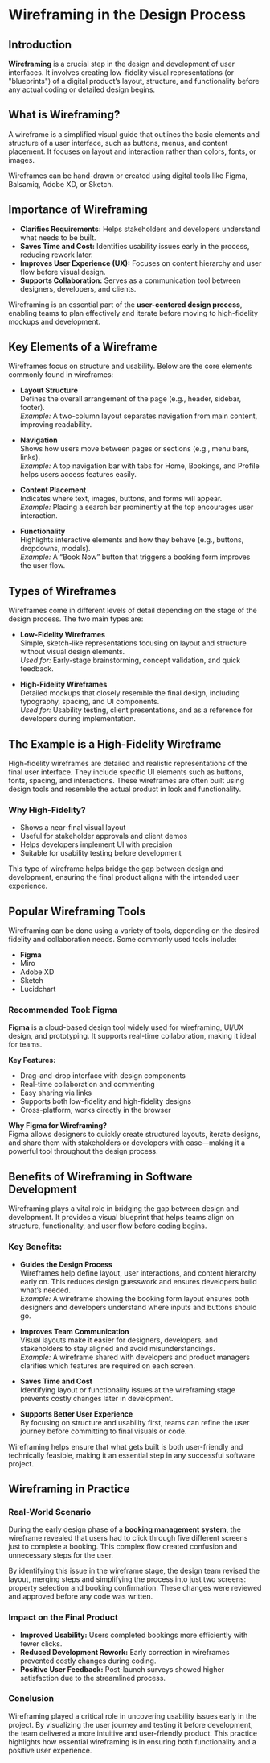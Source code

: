 # Wireframing in the Design Process

## Introduction

**Wireframing** is a crucial step in the design and development of user interfaces. It involves creating low-fidelity visual representations (or "blueprints") of a digital product’s layout, structure, and functionality before any actual coding or detailed design begins.

## What is Wireframing?

A wireframe is a simplified visual guide that outlines the basic elements and structure of a user interface, such as buttons, menus, and content placement. It focuses on layout and interaction rather than colors, fonts, or images.

Wireframes can be hand-drawn or created using digital tools like Figma, Balsamiq, Adobe XD, or Sketch.

## Importance of Wireframing

- **Clarifies Requirements:** Helps stakeholders and developers understand what needs to be built.
- **Saves Time and Cost:** Identifies usability issues early in the process, reducing rework later.
- **Improves User Experience (UX):** Focuses on content hierarchy and user flow before visual design.
- **Supports Collaboration:** Serves as a communication tool between designers, developers, and clients.

Wireframing is an essential part of the **user-centered design process**, enabling teams to plan effectively and iterate before moving to high-fidelity mockups and development.

## Key Elements of a Wireframe

Wireframes focus on structure and usability. Below are the core elements commonly found in wireframes:

- **Layout Structure**  
  Defines the overall arrangement of the page (e.g., header, sidebar, footer).  
  *Example:* A two-column layout separates navigation from main content, improving readability.

- **Navigation**  
  Shows how users move between pages or sections (e.g., menu bars, links).  
  *Example:* A top navigation bar with tabs for Home, Bookings, and Profile helps users access features easily.

- **Content Placement**  
  Indicates where text, images, buttons, and forms will appear.  
  *Example:* Placing a search bar prominently at the top encourages user interaction.

- **Functionality**  
  Highlights interactive elements and how they behave (e.g., buttons, dropdowns, modals).  
  *Example:* A “Book Now” button that triggers a booking form improves the user flow.

## Types of Wireframes

Wireframes come in different levels of detail depending on the stage of the design process. The two main types are:

- **Low-Fidelity Wireframes**  
  Simple, sketch-like representations focusing on layout and structure without visual design elements.  
  *Used for:* Early-stage brainstorming, concept validation, and quick feedback.

- **High-Fidelity Wireframes**  
  Detailed mockups that closely resemble the final design, including typography, spacing, and UI components.  
  *Used for:* Usability testing, client presentations, and as a reference for developers during implementation.

## The Example is a High-Fidelity Wireframe

High-fidelity wireframes are detailed and realistic representations of the final user interface. They include specific UI elements such as buttons, fonts, spacing, and interactions. These wireframes are often built using design tools and resemble the actual product in look and functionality.

### Why High-Fidelity?

- Shows a near-final visual layout
- Useful for stakeholder approvals and client demos
- Helps developers implement UI with precision
- Suitable for usability testing before development

This type of wireframe helps bridge the gap between design and development, ensuring the final product aligns with the intended user experience.
  
## Popular Wireframing Tools

Wireframing can be done using a variety of tools, depending on the desired fidelity and collaboration needs. Some commonly used tools include:

- **Figma**
- Miro
- Adobe XD
- Sketch
- Lucidchart

### Recommended Tool: Figma

**Figma** is a cloud-based design tool widely used for wireframing, UI/UX design, and prototyping. It supports real-time collaboration, making it ideal for teams.

**Key Features:**
- Drag-and-drop interface with design components
- Real-time collaboration and commenting
- Easy sharing via links
- Supports both low-fidelity and high-fidelity designs
- Cross-platform, works directly in the browser

**Why Figma for Wireframing?**  
Figma allows designers to quickly create structured layouts, iterate designs, and share them with stakeholders or developers with ease—making it a powerful tool throughout the design process.

## Benefits of Wireframing in Software Development

Wireframing plays a vital role in bridging the gap between design and development. It provides a visual blueprint that helps teams align on structure, functionality, and user flow before coding begins.

### Key Benefits:

- **Guides the Design Process**  
  Wireframes help define layout, user interactions, and content hierarchy early on. This reduces design guesswork and ensures developers build what’s needed.  
  *Example:* A wireframe showing the booking form layout ensures both designers and developers understand where inputs and buttons should go.

- **Improves Team Communication**  
  Visual layouts make it easier for designers, developers, and stakeholders to stay aligned and avoid misunderstandings.  
  *Example:* A wireframe shared with developers and product managers clarifies which features are required on each screen.

- **Saves Time and Cost**  
  Identifying layout or functionality issues at the wireframing stage prevents costly changes later in development.

- **Supports Better User Experience**  
  By focusing on structure and usability first, teams can refine the user journey before committing to final visuals or code.

Wireframing helps ensure that what gets built is both user-friendly and technically feasible, making it an essential step in any successful software project.

## Wireframing in Practice

### Real-World Scenario

During the early design phase of a **booking management system**, the wireframe revealed that users had to click through five different screens just to complete a booking. This complex flow created confusion and unnecessary steps for the user.

By identifying this issue in the wireframe stage, the design team revised the layout, merging steps and simplifying the process into just two screens: property selection and booking confirmation. These changes were reviewed and approved before any code was written.

### Impact on the Final Product

- **Improved Usability:** Users completed bookings more efficiently with fewer clicks.
- **Reduced Development Rework:** Early correction in wireframes prevented costly changes during coding.
- **Positive User Feedback:** Post-launch surveys showed higher satisfaction due to the streamlined process.

### Conclusion

Wireframing played a critical role in uncovering usability issues early in the project. By visualizing the user journey and testing it before development, the team delivered a more intuitive and user-friendly product. This practice highlights how essential wireframing is in ensuring both functionality and a positive user experience.


